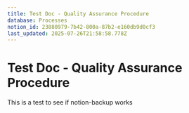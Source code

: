 ```yaml
---
title: Test Doc - Quality Assurance Procedure
database: Processes
notion_id: 23880979-7b42-800a-87b2-e160db9d0cf3
last_updated: 2025-07-26T21:58:58.778Z
---
```


# Test Doc - Quality Assurance Procedure


This is a test to see if notion-backup works

